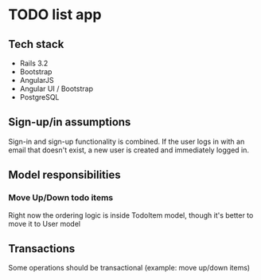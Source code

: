 # TODO list app

## Tech stack

- Rails 3.2
- Bootstrap
- AngularJS
- Angular UI / Bootstrap
- PostgreSQL

## Sign-up/in assumptions
Sign-in and sign-up functionality is combined. If the user logs in with an email that doesn't exist, 
a new user is created and immediately logged in.

## Model responsibilities

### Move Up/Down todo items
Right now the ordering logic is inside TodoItem model, though it's better to move it to User model

## Transactions
Some operations should be transactional (example: move up/down items)
